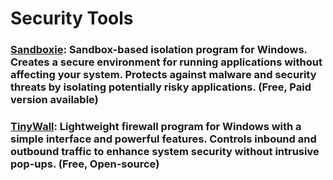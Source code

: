 # Security Tools

### [Sandboxie](https://github.com/sandboxie-plus/Sandboxie): Sandbox-based isolation program for Windows. Creates a secure environment for running applications without affecting your system. Protects against malware and security threats by isolating potentially risky applications. (Free, Paid version available)

### [TinyWall](https://github.com/pylorak/TinyWall): Lightweight firewall program for Windows with a simple interface and powerful features. Controls inbound and outbound traffic to enhance system security without intrusive pop-ups. (Free, Open-source)
